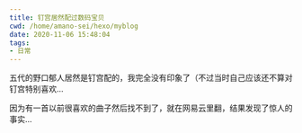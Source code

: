 ```yaml
---
title: 钉宫居然配过数码宝贝
cwd: /home/amano-sei/hexo/myblog
date: 2020-11-06 15:48:04
tags:
- 日常
---
```


五代的野口郁人居然是钉宫配的，我完全没有印象了（不过当时自己应该还不算对钉宫特别喜欢...

因为有一首以前很喜欢的曲子然后找不到了，就在网易云里翻，结果发现了惊人的事实...

